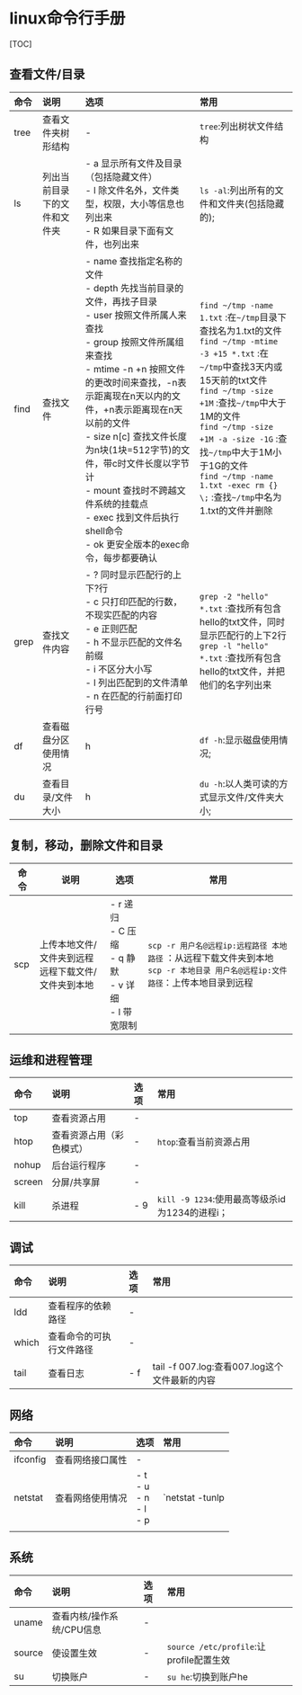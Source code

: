 # linux命令行手册

[TOC]



## 查看文件/目录

|命令|说明|选项|常用|
|:--|:--|:--|:--|
|tree|查看文件夹树形结构|-|`tree`:列出树状文件结构|
| ls   | 列出当前目录下的文件和文件夹 | - a 显示所有文件及目录（包括隐藏文件）<br>- l 除文件名外，文件类型，权限，大小等信息也列出来<br>- R 如果目录下面有文件，也列出来 | `ls -al`:列出所有的文件和文件夹(包括隐藏的); |
|find|查找文件|- name 查找指定名称的文件<br>- depth 先找当前目录的文件，再找子目录<br>- user 按照文件所属人来查找<br>- group 按照文件所属组来查找<br>- mtime -n +n 按照文件的更改时间来查找，-n表示距离现在n天以内的文件，+n表示距离现在n天以前的文件<br>- size n[c] 查找文件长度为n块(1块=512字节)的文件，带c时文件长度以字节计<br>- mount 查找时不跨越文件系统的挂载点<br>- exec 找到文件后执行shell命令<br>- ok 更安全版本的exec命令，每步都要确认|`find ~/tmp -name 1.txt` :在`~/tmp`目录下查找名为1.txt的文件<br>`find ~/tmp -mtime -3 +15 *.txt` :在`~/tmp`中查找3天内或15天前的txt文件<br>`find ~/tmp -size +1M` :查找`~/tmp`中大于1M的文件<br>`find ~/tmp -size +1M -a -size -1G` :查找`~/tmp`中大于1M小于1G的文件<br>`find ~/tmp -name 1.txt -exec rm {} \;` :查找`~/tmp`中名为1.txt的文件并删除|
|grep|查找文件内容|- ? 同时显示匹配行的上下?行<br>- c 只打印匹配的行数，不现实匹配的内容<br>- e 正则匹配<br>- h 不显示匹配的文件名前缀<br>- i 不区分大小写<br>- l 列出匹配到的文件清单<br>- n 在匹配的行前面打印行号|`grep -2 "hello" *.txt` :查找所有包含hello的txt文件，同时显示匹配行的上下2行<br>`grep -l "hello" *.txt` :查找所有包含hello的txt文件，并把他们的名字列出来|
|df|查看磁盘分区使用情况|h|`df -h`:显示磁盘使用情况;|
|du|查看目录/文件大小|h|`du -h`:以人类可读的方式显示文件/文件夹大小;|



## 复制，移动，删除文件和目录

| 命令 | 说明                                                   | 选项                                                         | 常用                                                         |
| ---- | ------------------------------------------------------ | ------------------------------------------------------------ | ------------------------------------------------------------ |
| scp  | 上传本地文件/文件夹到远程<br>远程下载文件/文件夹到本地 | - r 递归<br>- C 压缩<br> - q 静默<br>- v 详细<br>- l 带宽限制 | `scp -r 用户名@远程ip:远程路径 本地路径` ：从远程下载文件夹到本地<br>`scp -r 本地目录 用户名@远程ip:文件路径`：上传本地目录到远程 |



## 运维和进程管理

|命令|说明|选项|常用|
|:--|:--|:--|:--|
|top|查看资源占用|-||
|htop|查看资源占用（彩色模式）|-|`htop`:查看当前资源占用|
|nohup|后台运行程序|-||
|screen|分屏/共享屏|-||
|kill|杀进程|- 9|`kill -9 1234`:使用最高等级杀id为1234的进程i；|



## 调试

|命令|说明|选项|常用|
|:--|:--|:--|:--|
|ldd|查看程序的依赖路径|-||
|which|查看命令的可执行文件路径|-||
|tail|查看日志|- f|tail -f 007.log:查看007.log这个文件最新的内容|



## 网络

|命令|说明|选项|常用|
|:--|:--|:--|:--|
|ifconfig|查看网络接口属性|-||
|netstat|查看网络使用情况|- t<br>- u<br>- n<br>- l<br>- p|`netstat -tunlp | grep 10086`:查看端口10086占用情况;|
|          |                  |           |                                                     |



## 系统

|命令|说明|选项|常用|
|:--|:--|:--|:--|
|uname|查看内核/操作系统/CPU信息|-||
|source|使设置生效|-|`source /etc/profile`:让profile配置生效|
|su|切换账户|-|`su he`:切换到账户he|